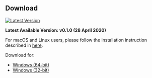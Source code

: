 ## Download

[![Latest Version](https://img.shields.io/github/release/pandora-security/Pandora.svg)](https://pandora-security.github.io/Pandora/download)

**Latest Available Version: v0.1.0 (28 April 2020)**

For macOS and Linux users, please follow the installation instruction described in [here](https://pandora-security.github.io/Pandora/scripts).

Download for:

 * [Windows (64-bit)](https://github.com/pandora-security/Pandora/releases/download/v0.1.0/Pandora-Setup-windows_amd64-v0.1.0.exe)
 * [Windows (32-bit)](https://github.com/pandora-security/Pandora/releases/download/v0.1.0/Pandora-Setup-windows_i386-v0.1.0.exe)
